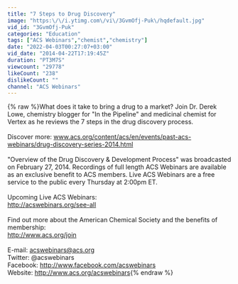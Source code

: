 ```yaml
---
title: "7 Steps to Drug Discovery"
image: "https:\/\/i.ytimg.com\/vi\/3GvmOfj-Puk\/hqdefault.jpg"
vid_id: "3GvmOfj-Puk"
categories: "Education"
tags: ["ACS Webinars","chemist","chemistry"]
date: "2022-04-03T00:27:07+03:00"
vid_date: "2014-04-22T17:19:45Z"
duration: "PT3M7S"
viewcount: "29778"
likeCount: "238"
dislikeCount: ""
channel: "ACS Webinars"
---
```

{% raw %}What does it take to bring a drug to a market? Join Dr. Derek Lowe, chemistry blogger for &quot;In the Pipeline&quot; and medicinal chemist for Vertex as he reviews the 7 steps in the drug discovery process.<br /><br />Discover more: www.acs.org/content/acs/en/events/past-acs-webinars/drug-discovery-series-2014.html<br /><br />&quot;Overview of the Drug Discovery &amp; Development Process&quot; was broadcasted on February 27, 2014. Recordings of full length ACS Webinars are available as an exclusive benefit to ACS members. Live ACS Webinars are a free service to the public every Thursday at 2:00pm ET.<br /><br />Upcoming Live ACS Webinars:<br /><a rel="nofollow" target="blank" href="http://acswebinars.org/see-all">http://acswebinars.org/see-all</a><br /><br />Find out more about the American Chemical Society and the benefits of membership:<br /><a rel="nofollow" target="blank" href="http://www.acs.org/join">http://www.acs.org/join</a><br /><br />E-mail: acswebinars@acs.org<br />Twitter: @acswebinars<br />Facebook: <a rel="nofollow" target="blank" href="http://www.facebook.com/acswebinars">http://www.facebook.com/acswebinars</a><br />Website: <a rel="nofollow" target="blank" href="http://www.acs.org/acswebinars">http://www.acs.org/acswebinars</a>{% endraw %}
